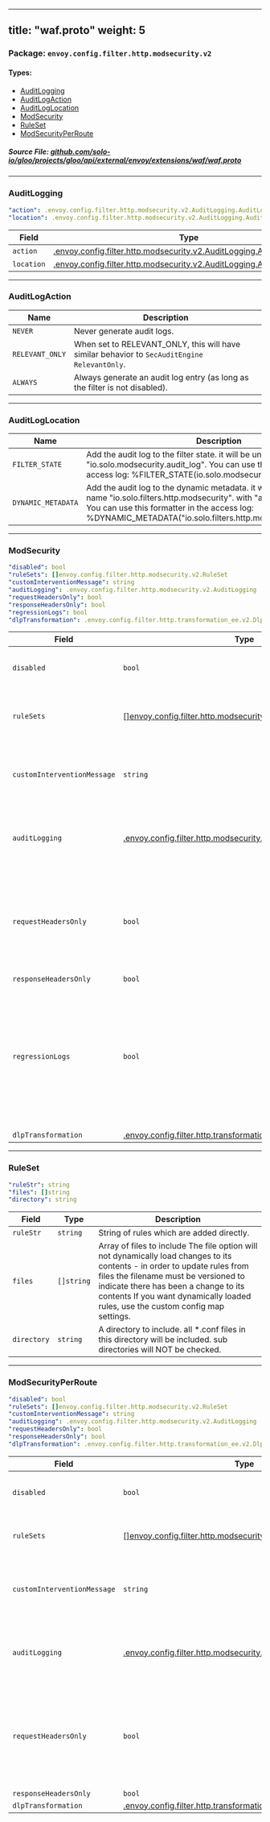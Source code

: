 
---
title: "waf.proto"
weight: 5
---

<!-- Code generated by solo-kit. DO NOT EDIT. -->


### Package: `envoy.config.filter.http.modsecurity.v2` 
#### Types:


- [AuditLogging](#auditlogging)
- [AuditLogAction](#auditlogaction)
- [AuditLogLocation](#auditloglocation)
- [ModSecurity](#modsecurity)
- [RuleSet](#ruleset)
- [ModSecurityPerRoute](#modsecurityperroute)
  



##### Source File: [github.com/solo-io/gloo/projects/gloo/api/external/envoy/extensions/waf/waf.proto](https://github.com/solo-io/gloo/blob/master/projects/gloo/api/external/envoy/extensions/waf/waf.proto)





---
### AuditLogging



```yaml
"action": .envoy.config.filter.http.modsecurity.v2.AuditLogging.AuditLogAction
"location": .envoy.config.filter.http.modsecurity.v2.AuditLogging.AuditLogLocation

```

| Field | Type | Description |
| ----- | ---- | ----------- | 
| `action` | [.envoy.config.filter.http.modsecurity.v2.AuditLogging.AuditLogAction](../waf.proto.sk/#auditlogaction) |  |
| `location` | [.envoy.config.filter.http.modsecurity.v2.AuditLogging.AuditLogLocation](../waf.proto.sk/#auditloglocation) |  |




---
### AuditLogAction



| Name | Description |
| ----- | ----------- | 
| `NEVER` | Never generate audit logs. |
| `RELEVANT_ONLY` | When set to RELEVANT_ONLY, this will have similar behavior to `SecAuditEngine RelevantOnly`. |
| `ALWAYS` | Always generate an audit log entry (as long as the filter is not disabled). |




---
### AuditLogLocation



| Name | Description |
| ----- | ----------- | 
| `FILTER_STATE` | Add the audit log to the filter state. it will be under the key "io.solo.modsecurity.audit_log". You can use this formatter in the access log: %FILTER_STATE(io.solo.modsecurity.audit_log)% |
| `DYNAMIC_METADATA` | Add the audit log to the dynamic metadata. it will be under the filter name "io.solo.filters.http.modsecurity". with "audit_log" as the key. You can use this formatter in the access log: %DYNAMIC_METADATA("io.solo.filters.http.modsecurity:audit_log")% |




---
### ModSecurity



```yaml
"disabled": bool
"ruleSets": []envoy.config.filter.http.modsecurity.v2.RuleSet
"customInterventionMessage": string
"auditLogging": .envoy.config.filter.http.modsecurity.v2.AuditLogging
"requestHeadersOnly": bool
"responseHeadersOnly": bool
"regressionLogs": bool
"dlpTransformation": .envoy.config.filter.http.transformation_ee.v2.DlpTransformation

```

| Field | Type | Description |
| ----- | ---- | ----------- | 
| `disabled` | `bool` | Disable all rules on the current route. |
| `ruleSets` | [[]envoy.config.filter.http.modsecurity.v2.RuleSet](../waf.proto.sk/#ruleset) | Global rule sets for the current http connection manager. |
| `customInterventionMessage` | `string` | Custom message to display when an intervention occurs. |
| `auditLogging` | [.envoy.config.filter.http.modsecurity.v2.AuditLogging](../waf.proto.sk/#auditlogging) | This instructs the filter what to do with the transaction's audit log. |
| `requestHeadersOnly` | `bool` | If set, the body will not be buffered and fed to ModSecurity. Only the headers will. This can help improve performance. |
| `responseHeadersOnly` | `bool` |  |
| `regressionLogs` | `bool` | log in a format suited for the OWASP regression tests. this format is a multiline log format, so it is disabled for regular use. do not enable this in production!. |
| `dlpTransformation` | [.envoy.config.filter.http.transformation_ee.v2.DlpTransformation](../../transformation_ee/transformation.proto.sk/#dlptransformation) |  |




---
### RuleSet



```yaml
"ruleStr": string
"files": []string
"directory": string

```

| Field | Type | Description |
| ----- | ---- | ----------- | 
| `ruleStr` | `string` | String of rules which are added directly. |
| `files` | `[]string` | Array of files to include The file option will not dynamically load changes to its contents - in order to update rules from files the filename must be versioned to indicate there has been a change to its contents If you want dynamically loaded rules, use the custom config map settings. |
| `directory` | `string` | A directory to include. all *.conf files in this directory will be included. sub directories will NOT be checked. |




---
### ModSecurityPerRoute



```yaml
"disabled": bool
"ruleSets": []envoy.config.filter.http.modsecurity.v2.RuleSet
"customInterventionMessage": string
"auditLogging": .envoy.config.filter.http.modsecurity.v2.AuditLogging
"requestHeadersOnly": bool
"responseHeadersOnly": bool
"dlpTransformation": .envoy.config.filter.http.transformation_ee.v2.DlpTransformation

```

| Field | Type | Description |
| ----- | ---- | ----------- | 
| `disabled` | `bool` | Disable all rules on the current route. |
| `ruleSets` | [[]envoy.config.filter.http.modsecurity.v2.RuleSet](../waf.proto.sk/#ruleset) | Overwrite the global rules on this route. |
| `customInterventionMessage` | `string` | Custom message to display when an intervention occurs. |
| `auditLogging` | [.envoy.config.filter.http.modsecurity.v2.AuditLogging](../waf.proto.sk/#auditlogging) | This instructs the filter what to do with the transaction's audit log. |
| `requestHeadersOnly` | `bool` | If set, the body will not be buffered and fed to ModSecurity. Only the headers will. This can help improve performance. |
| `responseHeadersOnly` | `bool` |  |
| `dlpTransformation` | [.envoy.config.filter.http.transformation_ee.v2.DlpTransformation](../../transformation_ee/transformation.proto.sk/#dlptransformation) |  |





<!-- Start of HubSpot Embed Code -->
<script type="text/javascript" id="hs-script-loader" async defer src="//js.hs-scripts.com/5130874.js"></script>
<!-- End of HubSpot Embed Code -->
